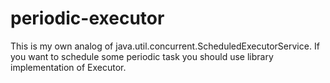 # periodic-executor

This is my own analog of java.util.concurrent.ScheduledExecutorService.
If you want to schedule some periodic task you should use library implementation of Executor.